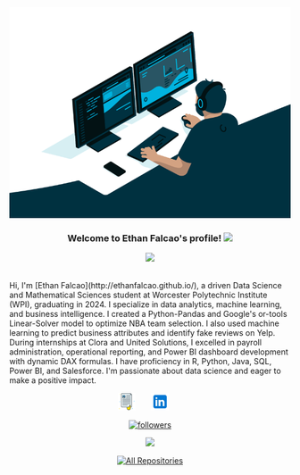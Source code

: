 [![MasterHead](code.gif)]()
<h3 align="center">
  Welcome to Ethan Falcao's profile!
  <img src="https://media.giphy.com/media/hvRJCLFzcasrR4ia7z/giphy.gif" width="28">
</h3> 


<!-- Typing SVG - https://readme-typing-svg.herokuapp.com/demo/ -->
<p align="center">
  <a href="https://git.io/typing-svg">
    <img src="https://readme-typing-svg.herokuapp.com?lines=I+am+Ethan+Falcao;Data+Science;Mathematical+Sciences">
  </a>
</p>      

<br>
Hi, I'm [Ethan Falcao](http://ethanfalcao.github.io/), a driven Data Science and Mathematical Sciences student at Worcester Polytechnic Institute (WPI), graduating in 2024. I specialize in data analytics, machine learning, and business intelligence. I created a Python-Pandas and Google's or-tools Linear-Solver model to optimize NBA team selection. I also used machine learning to predict business attributes and identify fake reviews on Yelp. During internships at Clora and United Solutions, I excelled in payroll administration, operational reporting, and Power BI dashboard development with dynamic DAX formulas. I have proficiency in R, Python, Java, SQL, Power BI, and Salesforce. I'm passionate about data science and eager to make a positive impact.
</br>

<!-- social -->                    
 <p align="center">
   <a href="http://ethanfalcao.github.io/"><img width="32px" alt="Portfolio" src="./cv.png"/></a>
  &#8287;&#8287;&#8287;&#8287;&#8287;
  <a href="https://www.linkedin.com/in/ethan-falcao/" alt="LinkedIN"><img width="32px" src="./img/linked.png"/></a>
  &#8287;&#8287;&#8287;&#8287;&#8287;
  
</p>
<p align="center">
  <a href="https://github.com/EthanFalcao">
    <img alt="followers" title="Follow me on Github" src="https://custom-icon-badges.herokuapp.com/github/followers/ethanfalcao?color=236ad3&labelColor=1155ba&style=for-the-badge&logo=person-add&label=Follow&logoColor=white"/></a>
  
</p>

<p align="center">
  <img src="https://komarev.com/ghpvc/?username=ethanfalcao&color=6aa6f8">
</p>
</a>


<p align="center">
  <a href="https://github.com/ethanfalcao?tab=repositories">
    <img alt="All Repositories" title="All Repositories" src="https://custom-icon-badges.herokuapp.com/badge/-All%20Repos-2962FF?style=for-the-badge&logoColor=white&logo=repo"/>
  </a>
</p>


